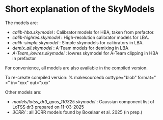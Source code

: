 # Short explanation of the SkyModels

The models are:
* *calib-hba.skymodel* : Calibrator models for HBA, taken from prefactor.
* *calib-highres.skymodel* : High-resolution calibrator models for LBA.
* *calib-simple.skymodel* : Simple skymodels for calibrators in LBA.
* *demix_all.skymodel* : A-Team models for demixing in LBA.
* *A-Team_lowres.skymodel* : lowres skymodel for A-Team clipping in HBA in prefactor

For convenience, all models are also available in the compiled version.

To re-create compiled version:
% makesourcedb outtype="blob" format="<" in="xxx" out="xxx"

Other models are:
* *models/lotss_dr3_gaus_110325.skymodel* : Gaussian component list of LoTSS dr3 prepared on 11-03-2025
* *3CRR/* : all 3CRR models found by Boxelaar et al. 2025 (in prep.)